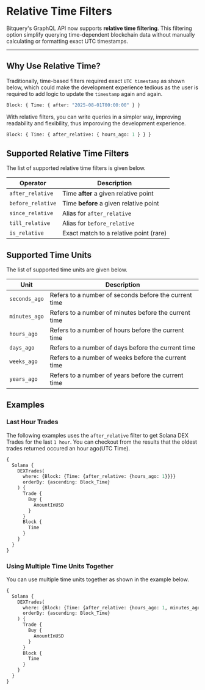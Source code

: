 # Relative Time Filters

Bitquery's GraphQL API now supports **relative time filtering**. This filtering option simplify querying time-dependent blockchain data without manually calculating or formatting exact UTC timestamps.

---

## Why Use Relative Time?

Traditionally, time-based filters required exact `UTC timestamp` as shown below, which could make the development experience tedious as the user is required to add logic to update the `timestamp` again and again.

```graphql
Block: { Time: { after: "2025-08-01T00:00:00" } }
```

With relative filters, you can write queries in a simpler way, improving readability and flexibility, thus imporoving the development experience.

```graphql
Block: { Time: { after_relative: { hours_ago: 1 } } }
```

## Supported Relative Time Filters

The list of supported relative time filters is given below.

| Operator          | Description                            |
| ----------------- | -------------------------------------- |
| `after_relative`  | Time **after** a given relative point  |
| `before_relative` | Time **before** a given relative point |
| `since_relative`  | Alias for `after_relative`             |
| `till_relative`   | Alias for `before_relative`            |
| `is_relative`     | Exact match to a relative point (rare) |

## Supported Time Units

The list of supported time units are given below.

| Unit           | Description                                                                 |
|----------------|-----------------------------------------------------------------------------|
| `seconds_ago`  | Refers to a number of seconds before the current time                      |
| `minutes_ago`  | Refers to a number of minutes before the current time                      |
| `hours_ago`    | Refers to a number of hours before the current time                        |
| `days_ago`     | Refers to a number of days before the current time                         |
| `weeks_ago`    | Refers to a number of weeks before the current time                        |
| `years_ago`    | Refers to a number of years before the current time                        |

## Examples

### Last Hour Trades

The following examples uses the `after_relative` filter to get Solana DEX Trades for the last `1 hour`. You can checkout from the results that the oldest trades returned occured an hour ago(UTC Time).

```graphql
{
  Solana {
    DEXTrades(
      where: {Block: {Time: {after_relative: {hours_ago: 1}}}}
      orderBy: {ascending: Block_Time}
    ) {
      Trade {
        Buy {
          AmountInUSD
        }
      }
      Block {
        Time
      }
    }
  }
}
```

### Using Multiple Time Units Together

You can use multiple time units together as shown in the example below.

```graphql
{
  Solana {
    DEXTrades(
      where: {Block: {Time: {after_relative: {hours_ago: 1, minutes_ago: 30, seconds_ago: 30}}}}
      orderBy: {ascending: Block_Time}
    ) {
      Trade {
        Buy {
          AmountInUSD
        }
      }
      Block {
        Time
      }
    }
  }
}
```